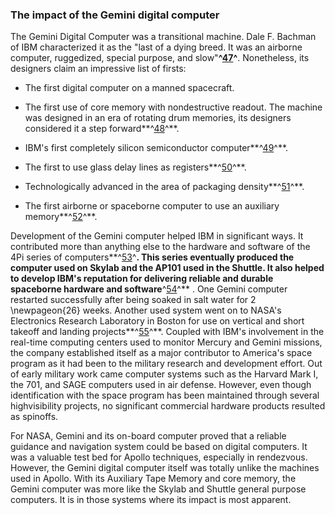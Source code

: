 ### The impact of the Gemini digital computer

The Gemini Digital Computer was a transitional machine. Dale
F. Bachman of IBM characterized it as the "last of a dying breed. It was
an airborne computer, ruggedized, special purpose, and
slow"**^[47](Source1.html)^**. Nonetheless, its designers claim an
impressive list of firsts:

-   The first digital computer on a manned spacecraft.

-   The first use of core memory with nondestructive readout. The
    machine was designed in an era of rotating drum memories, its
    designers considered it a step forward**^[48](Source1.html)^**.

-   IBM's first completely silicon semiconductor
    computer**^[49](Source1.html)^**.

-   The first to use glass delay lines as
    registers**^[50](Source1.html)^**.

-   Technologically advanced in the area of packaging
    density**^[51](Source1.html)^**.

-   The first airborne or spaceborne computer to use an auxiliary
    memory**^[52](Source1.html)^**.

Development of the Gemini computer helped IBM in significant ways. It
contributed more than anything else to the hardware and software of the
4Pi series of computers**^[53](Source1.html)^**. This series eventually
produced the computer used on Skylab and the AP101 used in the Shuttle.
It also helped to develop IBM's reputation for delivering reliable and
durable spaceborne hardware and software**^[54](Source1.html)^** . One
Gemini computer restarted successfully after being soaked in salt water
for 2 \newpageon{26} weeks. Another used system went on to NASA's
Electronics Research Laboratory in Boston for use on vertical and short
takeoff and landing projects**^[55](Source1.html)^**. Coupled with IBM's
involvement in the real-time computing centers used to monitor Mercury
and Gemini missions, the company established itself as a major
contributor to America's space program as it had been to the military
research and development effort. Out of early military work came
computer systems such as the Harvard Mark I, the 701, and SAGE computers
used in air defense. However, even though identification with the space
program has been maintained through several highvisibility projects, no
significant commercial hardware products resulted as spinoffs.

For NASA, Gemini and its on-board computer proved that a reliable
guidance and navigation system could be based on digital computers. It
was a valuable test bed for Apollo techniques, especially in rendezvous.
However, the Gemini digital computer itself was totally unlike the
machines used in Apollo. With its Auxiliary Tape Memory and core memory,
the Gemini computer was more like the Skylab and Shuttle general purpose
computers. It is in those systems where its impact is most apparent.
